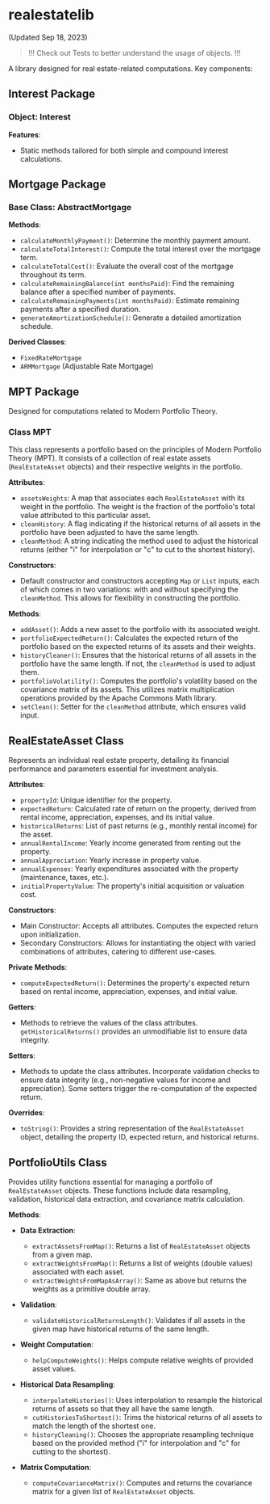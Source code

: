 # realestatelib

(Updated Sep 18, 2023)

> !!! Check out Tests to better understand the usage of objects. !!!

A library designed for real estate-related computations. Key components:

## Interest Package

### Object: Interest

**Features**:
- Static methods tailored for both simple and compound interest calculations.

## Mortgage Package

### Base Class: AbstractMortgage

**Methods**:
- `calculateMonthlyPayment()`: Determine the monthly payment amount.
- `calculateTotalInterest()`: Compute the total interest over the mortgage term.
- `calculateTotalCost()`: Evaluate the overall cost of the mortgage throughout its term.
- `calculateRemainingBalance(int monthsPaid)`: Find the remaining balance after a specified number of payments.
- `calculateRemainingPayments(int monthsPaid)`: Estimate remaining payments after a specified duration.
- `generateAmortizationSchedule()`: Generate a detailed amortization schedule.

**Derived Classes**:
- `FixedRateMortgage`
- `ARMMortgage` (Adjustable Rate Mortgage)

## MPT Package

Designed for computations related to Modern Portfolio Theory.

### Class MPT

This class represents a portfolio based on the principles of Modern Portfolio Theory (MPT). It consists of a collection of real estate assets (`RealEstateAsset` objects) and their respective weights in the portfolio.

**Attributes**:
- `assetsWeights`: A map that associates each `RealEstateAsset` with its weight in the portfolio. The weight is the fraction of the portfolio's total value attributed to this particular asset.
- `cleanHistory`: A flag indicating if the historical returns of all assets in the portfolio have been adjusted to have the same length.
- `cleanMethod`: A string indicating the method used to adjust the historical returns (either "i" for interpolation or "c" to cut to the shortest history).

**Constructors**:
- Default constructor and constructors accepting `Map` or `List` inputs, each of which comes in two variations: with and without specifying the `cleanMethod`. This allows for flexibility in constructing the portfolio.

**Methods**:
- `addAsset()`: Adds a new asset to the portfolio with its associated weight.
- `portfolioExpectedReturn()`: Calculates the expected return of the portfolio based on the expected returns of its assets and their weights.
- `historyCleaner()`: Ensures that the historical returns of all assets in the portfolio have the same length. If not, the `cleanMethod` is used to adjust them.
- `portfolioVolatility()`: Computes the portfolio's volatility based on the covariance matrix of its assets. This utilizes matrix multiplication operations provided by the Apache Commons Math library.
- `setClean()`: Setter for the `cleanMethod` attribute, which ensures valid input.

## RealEstateAsset Class

Represents an individual real estate property, detailing its financial performance and parameters essential for investment analysis.

**Attributes**:
- `propertyId`: Unique identifier for the property.
- `expectedReturn`: Calculated rate of return on the property, derived from rental income, appreciation, expenses, and its initial value.
- `historicalReturns`: List of past returns (e.g., monthly rental income) for the asset.
- `annualRentalIncome`: Yearly income generated from renting out the property.
- `annualAppreciation`: Yearly increase in property value.
- `annualExpenses`: Yearly expenditures associated with the property (maintenance, taxes, etc.).
- `initialPropertyValue`: The property's initial acquisition or valuation cost.

**Constructors**:
- Main Constructor: Accepts all attributes. Computes the expected return upon initialization.
- Secondary Constructors: Allows for instantiating the object with varied combinations of attributes, catering to different use-cases.

**Private Methods**:
- `computeExpectedReturn()`: Determines the property's expected return based on rental income, appreciation, expenses, and initial value.

**Getters**:
- Methods to retrieve the values of the class attributes. `getHistoricalReturns()` provides an unmodifiable list to ensure data integrity.

**Setters**:
- Methods to update the class attributes. Incorporate validation checks to ensure data integrity (e.g., non-negative values for income and appreciation). Some setters trigger the re-computation of the expected return.

**Overrides**:
- `toString()`: Provides a string representation of the `RealEstateAsset` object, detailing the property ID, expected return, and historical returns.

## PortfolioUtils Class

Provides utility functions essential for managing a portfolio of `RealEstateAsset` objects. These functions include data resampling, validation, historical data extraction, and covariance matrix calculation.

**Methods**:

- **Data Extraction**:
  - `extractAssetsFromMap()`: Returns a list of `RealEstateAsset` objects from a given map.
  - `extractWeightsFromMap()`: Returns a list of weights (double values) associated with each asset.
  - `extractWeightsFromMapAsArray()`: Same as above but returns the weights as a primitive double array.
  
- **Validation**:
  - `validateHistoricalReturnsLength()`: Validates if all assets in the given map have historical returns of the same length.
  
- **Weight Computation**:
  - `helpComputeWeights()`: Helps compute relative weights of provided asset values.
  
- **Historical Data Resampling**:
  - `interpolateHistories()`: Uses interpolation to resample the historical returns of assets so that they all have the same length.
  - `cutHistoriesToShortest()`: Trims the historical returns of all assets to match the length of the shortest one.
  - `historyCleaning()`: Chooses the appropriate resampling technique based on the provided method ("i" for interpolation and "c" for cutting to the shortest).

- **Matrix Computation**:
  - `computeCovarianceMatrix()`: Computes and returns the covariance matrix for a given list of `RealEstateAsset` objects.
